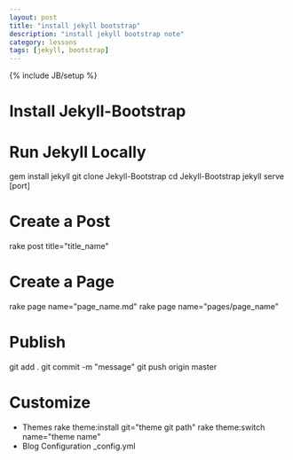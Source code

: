 ```yaml
---
layout: post
title: "install jekyll bootstrap"
description: "install jekyll bootstrap note"
category: lessons
tags: [jekyll, bootstrap]
---
```

{% include JB/setup %}

# Install Jekyll-Bootstrap

# Run Jekyll Locally
  gem install jekyll
  git clone Jekyll-Bootstrap
  cd Jekyll-Bootstrap
  jekyll serve [port]

# Create a Post
  rake post title="title_name"

# Create a Page
  rake page name="page_name.md"
  rake page name="pages/page_name"

# Publish 
  git add .
  git commit -m "message"
  git push origin master

# Customize
  + Themes
    rake theme:install git="theme git path"
    rake theme:switch name="theme name"
  + Blog Configuration
    _config.yml



